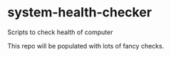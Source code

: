 # system-health-checker
Scripts to check health of computer

This repo will be populated with lots of fancy checks.